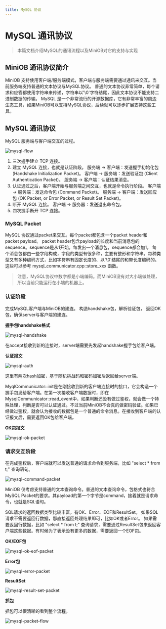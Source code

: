```yaml
---
title: MySQL 协议
---
```


# MySQL 通讯协议

> 本篇文档介绍MySQL的通讯流程以及MiniOB对它的支持与实现

## MiniOB 通讯协议简介

MiniOB 支持使用客户端/服务端模式，客户端与服务端需要通过通讯来交互。当前服务端支持普通的文本协议与MySQL协议。
普通的文本协议非常简单，每个请求和应答都使用字符串来传递，字符串以'\0'字符结尾，因此文本协议不能支持二进制数据的传输。
MySQL 是一个非常流行的开源数据库，它有非常丰富的周边生态工具，如果MiniOB可以支持MySQL协议，后续就可以逐步扩展支持这些工具。

## MySQL 通讯协议

MySQL 服务端与客户端交互的过程。

![mysql-flow](images/mysql-flow.png)

1.  三次握手建立 TCP 连接。 
2.  建立 MySQL 连接，也就是认证阶段。
服务端 -> 客户端：发送握手初始化包 (Handshake Initialization Packet)。
客户端 -> 服务端：发送验证包 (Client Authentication Packet)。
服务端 -> 客户端：认证结果消息。 
3.  认证通过之后，客户端开始与服务端之间交互，也就是命令执行阶段。
客户端 -> 服务端：发送命令包 (Command Packet)。
服务端 -> 客户端：发送回应包 (OK Packet, or Error Packet, or Result Set Packet)。 
4.  断开 MySQL 连接。
客户端 -> 服务器：发送退出命令包。 
5.  四次握手断开 TCP 连接。

### MySQL Packet
MySQL 协议通过packet来交互。每个packet都包含一个packet header和packet payload。
packet header包含payload的长度和当前消息包的sequence。sequence是从1开始，每发出一个消息包，sequence都会加1。
每个消息包都由一些字段构成，字段的类型有很多种，主要有整形和字符串。每种类型又有多种编码方式，比如字符串有固定长度的、以'\0'结尾的和带长度编码的。这些可以参考 mysql_communicator.cpp::store_xxx 函数。

> 注意，MySQL协议中数字都是小端编码。而MiniOB没有对大小端做处理，所以当前只能运行在小端的机器上。

### 认证阶段
完成MySQL客户端与MiniOB的建连。
构造handshake包，解析验证包， 返回OK包，确保server与客户端的建连。

**握手包handshake格式**

![mysql-handshake](images/mysql-handshake.png)

在accept接收到新的连接时，server端需要先发起handshake握手包给客户端。

**认证报文**

![mysql-auth](images/mysql-auth.png)

这里有两次hash加密，基于随机挑战码和密码加密后返回给server端。

MyqlCommunicator::init是在刚接收到新的客户端连接时的接口，它会构造一个握手包发给客户端。在第一次接收客户端数据时，即在MysqlCommunicator::read_event中，如果判断还没有做过鉴权，就会做一个特殊处理，判断是否可以认证通过。不过当前MiniOB不会真的做密码验证。如果已经做过鉴权，就会认为接收的数据包是一个普通的命令消息。在接收到客户端的认证报文后，需要返回OK包给客户端。

**OK包报文**

![mysql-ok-packet](images/mysql-ok-packet.png)

### 请求交互阶段

在完成鉴权后，客户端就可以发送普通的请求命令到服务端，比如 "select * from t;" 查询语句。

![mysql-command-packet](images/mysql-command-packet.png)

MiniOB 仅考虑支持普通的文本查询命令。普通的文本查询命令，包格式也符合MySQL Packet的要求。其payload的第一个字节是command，接着就是请求命令，也就是SQL语句。

SQL请求的返回数据类型比较丰富，有OK、Error、EOF和ResultSet。
如果SQL请求不需要返回行数据，那直接返回处理结果即可，比如OK或者Error。
如果需要返回行数据，比如 "select * from t;" 查询请求，需要通过ResultSet包来返回客户端这些数据。有时候为了表示没有更多的数据，需要返回一个EOF包。

**OK/EOF包**

![mysql-ok-eof-packet](images/mysql-ok-eof-packet.png)

**Error包**

![mysql-error-packet](images/mysql-error-packet.png)

**ResultSet**

![mysql-result-set-packet](images/mysql-result-set-packet.png)

**抓包**

抓包可以很清晰的看到整个流程。

![mysql-packet-flow](images/mysql-packet-flow.png)
